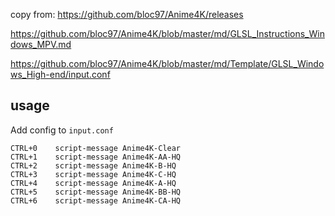 copy from: https://github.com/bloc97/Anime4K/releases

https://github.com/bloc97/Anime4K/blob/master/md/GLSL_Instructions_Windows_MPV.md

https://github.com/bloc97/Anime4K/blob/master/md/Template/GLSL_Windows_High-end/input.conf

## usage

Add config to `input.conf`

```shell
CTRL+0    script-message Anime4K-Clear
CTRL+1    script-message Anime4K-AA-HQ
CTRL+2    script-message Anime4K-B-HQ
CTRL+3    script-message Anime4K-C-HQ
CTRL+4    script-message Anime4K-A-HQ
CTRL+5    script-message Anime4K-BB-HQ
CTRL+6    script-message Anime4K-CA-HQ
```
